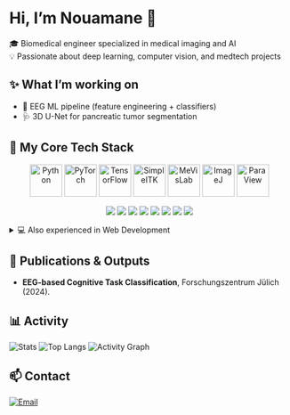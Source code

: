 # Hi, I’m Nouamane 👋

🎓 Biomedical engineer specialized in medical imaging and AI  
💡 Passionate about deep learning, computer vision, and medtech projects  
## ✨ What I’m working on
- 🧠 EEG ML pipeline (feature engineering + classifiers)
- 🩺 3D U-Net for pancreatic tumor segmentation

## 🧰 My Core Tech Stack

<!-- ===== ICON GRID (Focus Python & AI) ===== -->
<p align="center">
  <!-- Python & AI -->
  <img src="https://skillicons.dev/icons?i=python" height="58" title="Python" />
  <img src="https://upload.wikimedia.org/wikipedia/commons/1/10/PyTorch_logo_icon.svg" height="58" title="PyTorch" />
  <img src="https://upload.wikimedia.org/wikipedia/commons/2/2d/Tensorflow_logo.svg" height="58" title="TensorFlow" />
  <img src="https://simpleitk.org/wp-content/uploads/2020/03/SimpleITK-Logo-Only-300x300.png" height="58" title="SimpleITK" />
  <!-- Med Imaging -->
  <img src="https://upload.wikimedia.org/wikipedia/commons/f/fb/MeVisLab_Logo.png" height="58" title="MeVisLab" />
  <img src="https://upload.wikimedia.org/wikipedia/commons/6/69/ImageJ_logo.png" height="58" title="ImageJ" />
  <img src="https://www.paraview.org/wp-content/uploads/2015/10/ParaView-Logo-300x300.png" height="58" title="ParaView" />
</p>

<!-- ===== BADGES (Highlight Skills) ===== -->
<p align="center">
  <img src="https://img.shields.io/badge/Python-3.11-3776AB?logo=python&logoColor=white" />
  <img src="https://img.shields.io/badge/PyTorch-EE4C2C?logo=pytorch&logoColor=white" />
  <img src="https://img.shields.io/badge/TensorFlow-FF6F00?logo=tensorflow&logoColor=white" />
  <img src="https://img.shields.io/badge/SimpleITK-imaging-2D6DB6" />
  <img src="https://img.shields.io/badge/MeVisLab-medimg-3A7CA5" />
  <img src="https://img.shields.io/badge/ImageJ-medimg-FF9900" />
  <img src="https://img.shields.io/badge/ParaView-visualization-306998" />
  <img src="https://img.shields.io/badge/CAD--Systeme-Design-lightgrey" />
</p>

<!-- ===== OPTIONAL: Web Dev (Hidden in details) ===== -->
<details>
  <summary>💻 Also experienced in Web Development</summary>
  <p align="center">
    <img src="https://skillicons.dev/icons?i=html,css,js,php,mysql,django,git" height="48" />
  </p>
</details>


## 📰 Publications & Outputs
- **EEG-based Cognitive Task Classification**, Forschungszentrum Jülich (2024).  
## 📊 Activity
![Stats](https://github-readme-stats.vercel.app/api?username=nouamanean&show_icons=true&theme=radical)
![Top Langs](https://github-readme-stats.vercel.app/api/top-langs/?username=nouamanean&layout=compact&langs_count=8&theme=radical)
![Activity Graph](https://github-readme-activity-graph.vercel.app/graph?username=nouamanean&theme=react-dark)

## 📫 Contact
[![Email](https://img.shields.io/badge/Email-nouamane.an%40gmail.com-informational?logo=gmail)](mailto:nouamane.an@gmail.com)
